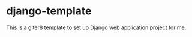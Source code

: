 django-template
===============

This is a giter8 template to set up Django web application project for me.
